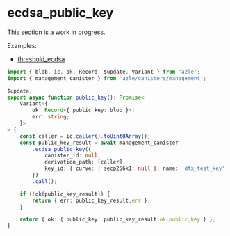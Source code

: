 # ecdsa_public_key

This section is a work in progress.

Examples:

-   [threshold_ecdsa](https://github.com/demergent-labs/azle/tree/main/examples/motoko_examples/threshold_ecdsa)

```typescript
import { blob, ic, ok, Record, $update, Variant } from 'azle';
import { management_canister } from 'azle/canisters/management';

$update;
export async function public_key(): Promise<
    Variant<{
        ok: Record<{ public_key: blob }>;
        err: string;
    }>
> {
    const caller = ic.caller().toUint8Array();
    const public_key_result = await management_canister
        .ecdsa_public_key({
            canister_id: null,
            derivation_path: [caller],
            key_id: { curve: { secp256k1: null }, name: 'dfx_test_key' }
        })
        .call();

    if (!ok(public_key_result)) {
        return { err: public_key_result.err };
    }

    return { ok: { public_key: public_key_result.ok.public_key } };
}
```
